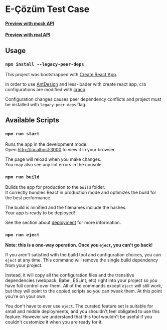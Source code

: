 # E-Çözüm Test Case

#### [Preview with mock API](https://ecozum-test-case-mockapi.netlify.app/)
#### [Preview with real API](https://ecozum-test-case.netlify.app/)

## Usage

### `npm install --legacy-peer-deps`

This project was bootstrapped with [Create React App](https://github.com/facebook/create-react-app).

In order to use [AntDesign](https://ant.design/) and less-loader with create react app, cra configurations are modified with [craco](https://www.npmjs.com/package/@craco/craco). 

Configuration changes causes peer dependency conflicts and project must be installed with `legacy-peer-deps` flag.

## Available Scripts

### `npm run start`

Runs the app in the development mode.\
Open [http://localhost:3000](http://localhost:3000) to view it in your browser.

The page will reload when you make changes.\
You may also see any lint errors in the console.

### `npm run build`

Builds the app for production to the `build` folder.\
It correctly bundles React in production mode and optimizes the build for the best performance.

The build is minified and the filenames include the hashes.\
Your app is ready to be deployed!

See the section about [deployment](https://facebook.github.io/create-react-app/docs/deployment) for more information.

### `npm run eject`

**Note: this is a one-way operation. Once you `eject`, you can't go back!**

If you aren't satisfied with the build tool and configuration choices, you can `eject` at any time. This command will remove the single build dependency from your project.

Instead, it will copy all the configuration files and the transitive dependencies (webpack, Babel, ESLint, etc) right into your project so you have full control over them. All of the commands except `eject` will still work, but they will point to the copied scripts so you can tweak them. At this point you're on your own.

You don't have to ever use `eject`. The curated feature set is suitable for small and middle deployments, and you shouldn't feel obligated to use this feature. However we understand that this tool wouldn't be useful if you couldn't customize it when you are ready for it.

